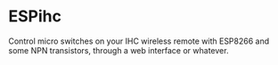 # ESPihc
Control micro switches on your IHC wireless remote with ESP8266 and some NPN transistors, through a web interface or whatever.

